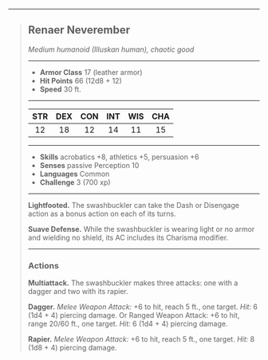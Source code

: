 ***
> ## Renaer Neverember
> *Medium humanoid (Illuskan human), chaotic good*
> 
> ***
> 
> - **Armor Class** 17 (leather armor)
> - **Hit Points** 66 (12d8 + 12)
> - **Speed** 30 ft.
> 
> ***
> 
> |STR|DEX|CON|INT|WIS|CHA|
> |:---:|:---:|:---:|:---:|:---:|:---:|
> |12|18|12|14|11|15|
> 
> ***
> 
> - **Skills** acrobatics +8, athletics +5, persuasion +6
> - **Senses** passive Perception 10
> - **Languages** Common
> - **Challenge** 3 (700 xp)
> 
> ***
> 
> **Lightfooted.** The swashbuckler can take the Dash or Disengage action as a bonus action on each of its turns.
> 
> **Suave Defense.** While the swashbuckler is wearing light or no armor and wielding no shield, its AC includes its Charisma modifier.
> 
> ***
> 
> ### Actions
> **Multiattack.** The swashbuckler makes three attacks: one with a dagger and two with its rapier.
> 
> **Dagger.** *Melee Weapon Attack:* +6 to hit, reach 5 ft., one target. *Hit:* 6 (1d4 + 4) piercing damage. Or Ranged Weapon Attack: +6 to hit, range 20/60 ft., one target. *Hit:* 6 (1d4 + 4) piercing damage.
> 
> **Rapier.** *Melee Weapon Attack:* +6 to hit, reach 5 ft., one target. *Hit:* 8 (1d8 + 4) piercing damage.
